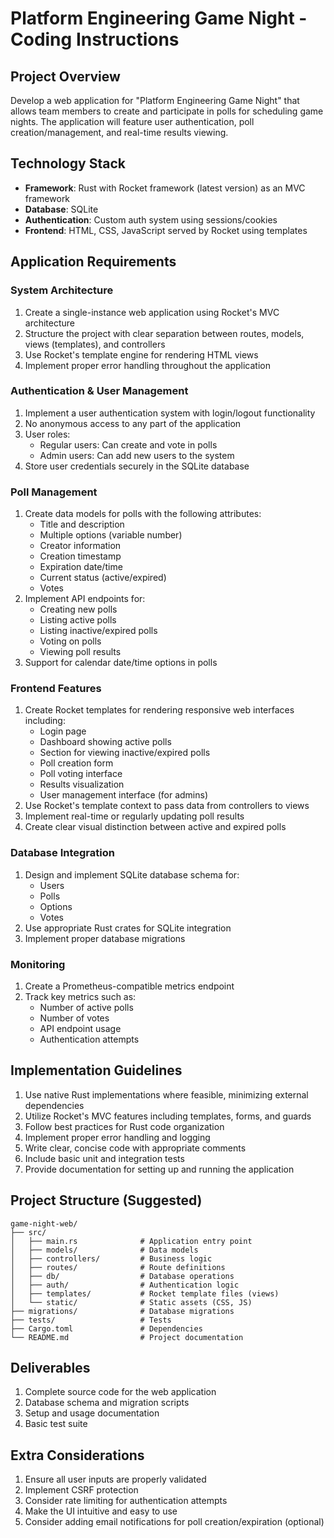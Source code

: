 # Platform Engineering Game Night - Coding Instructions

## Project Overview
Develop a web application for "Platform Engineering Game Night" that allows team members to create and participate in polls for scheduling game nights. The application will feature user authentication, poll creation/management, and real-time results viewing.

## Technology Stack
- **Framework**: Rust with Rocket framework (latest version) as an MVC framework
- **Database**: SQLite
- **Authentication**: Custom auth system using sessions/cookies
- **Frontend**: HTML, CSS, JavaScript served by Rocket using templates

## Application Requirements

### System Architecture
1. Create a single-instance web application using Rocket's MVC architecture
2. Structure the project with clear separation between routes, models, views (templates), and controllers
3. Use Rocket's template engine for rendering HTML views
4. Implement proper error handling throughout the application

### Authentication & User Management
1. Implement a user authentication system with login/logout functionality
2. No anonymous access to any part of the application
3. User roles:
   - Regular users: Can create and vote in polls
   - Admin users: Can add new users to the system
4. Store user credentials securely in the SQLite database

### Poll Management
1. Create data models for polls with the following attributes:
   - Title and description
   - Multiple options (variable number)
   - Creator information
   - Creation timestamp
   - Expiration date/time
   - Current status (active/expired)
   - Votes
2. Implement API endpoints for:
   - Creating new polls
   - Listing active polls
   - Listing inactive/expired polls
   - Voting on polls
   - Viewing poll results
3. Support for calendar date/time options in polls

### Frontend Features
1. Create Rocket templates for rendering responsive web interfaces including:
   - Login page
   - Dashboard showing active polls
   - Section for viewing inactive/expired polls
   - Poll creation form
   - Poll voting interface
   - Results visualization
   - User management interface (for admins)
2. Use Rocket's template context to pass data from controllers to views
3. Implement real-time or regularly updating poll results
4. Create clear visual distinction between active and expired polls

### Database Integration
1. Design and implement SQLite database schema for:
   - Users
   - Polls
   - Options
   - Votes
2. Use appropriate Rust crates for SQLite integration
3. Implement proper database migrations

### Monitoring
1. Create a Prometheus-compatible metrics endpoint
2. Track key metrics such as:
   - Number of active polls
   - Number of votes
   - API endpoint usage
   - Authentication attempts

## Implementation Guidelines
1. Use native Rust implementations where feasible, minimizing external dependencies
2. Utilize Rocket's MVC features including templates, forms, and guards
3. Follow best practices for Rust code organization
4. Implement proper error handling and logging
5. Write clear, concise code with appropriate comments
6. Include basic unit and integration tests
7. Provide documentation for setting up and running the application

## Project Structure (Suggested)
```
game-night-web/
├── src/
│   ├── main.rs              # Application entry point
│   ├── models/              # Data models
│   ├── controllers/         # Business logic
│   ├── routes/              # Route definitions
│   ├── db/                  # Database operations
│   ├── auth/                # Authentication logic
│   ├── templates/           # Rocket template files (views)
│   └── static/              # Static assets (CSS, JS)
├── migrations/              # Database migrations
├── tests/                   # Tests
├── Cargo.toml               # Dependencies
└── README.md                # Project documentation
```

## Deliverables
1. Complete source code for the web application
2. Database schema and migration scripts
3. Setup and usage documentation
4. Basic test suite

## Extra Considerations
1. Ensure all user inputs are properly validated
2. Implement CSRF protection
3. Consider rate limiting for authentication attempts
4. Make the UI intuitive and easy to use
5. Consider adding email notifications for poll creation/expiration (optional)
